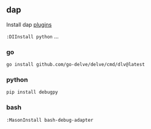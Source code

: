 ## dap

Install dap [plugins](https://github.com/ravenxrz/DAPInstall.nvim)

`:DIInstall python`
...

### go 

`go install github.com/go-delve/delve/cmd/dlv@latest`

### python

`pip install debugpy`

### bash

`:MasonInstall bash-debug-adapter`
